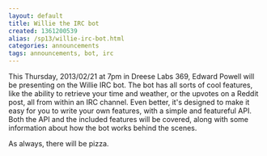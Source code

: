 ```yaml
---
layout: default
title: Willie the IRC bot
created: 1361200539
alias: /sp13/willie-irc-bot.html
categories: announcements
tags: announcements, bot, irc
---
```

This Thursday, 2013/02/21 at 7pm in Dreese Labs 369, Edward Powell will be presenting on the Willie IRC bot. The bot has all sorts of cool features, like the ability to retrieve your time and weather, or the upvotes on a Reddit post, all from within an IRC channel. Even better, it's designed to make it easy for you to write your own features, with a simple and featureful API. Both the API and the included features will be covered, along with some information about how the bot works behind the scenes.

As always, there will be pizza.
